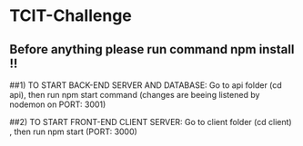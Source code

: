 # TCIT-Challenge

## Before anything please run command npm install !!

##1) TO START BACK-END SERVER AND DATABASE: Go to api folder (cd api), then run npm start command (changes are beeing listened by nodemon on PORT: 3001)

##2) TO START FRONT-END CLIENT SERVER: Go to client folder (cd client) , then run npm start (PORT: 3000)

